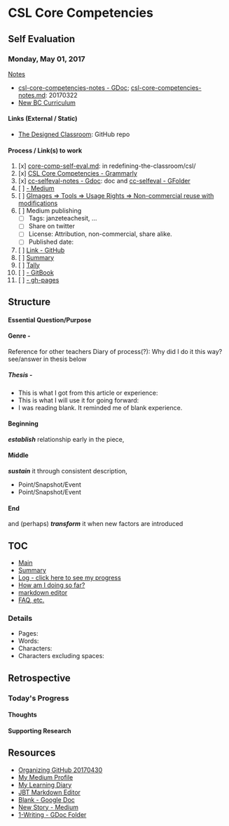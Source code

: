 # CSL Core Competencies 
## Self Evaluation
### Monday, May 01, 2017


[Notes](csl-elem-notes.md)
* [csl-core-competencies-notes - GDoc](https://docs.google.com/document/d/1hGR6pXyoxl4vIqrfL81tpL6H4woGroByHLCreZKtFJs/edit#heading=h.st24mlpt21ht); [csl-core-competencies-notes.md](https://github.com/janzeteachesit/100-days-of-writing/blob/master/_drafts/csl-core-competencies-notes.md): 20170322
* [New BC Curriculum](https://curriculum.gov.bc.ca/)

#### Links (External / Static)
* [The Designed Classroom](https://github.com/janzeteachesit/redefining-the-classroom): GitHub repo

#### Process / Link(s) to work
1. [x] [core-comp-self-eval.md](https://github.com/janzeteachesit/redefining-the-classroom/blob/master/csl/core-comp-self-eval.md): in redefining-the-classroom/csl/
2. [x] [CSL Core Competencies - Grammarly](https://app.grammarly.com/docs/164460064)
3. [x] [cc-selfeval-notes - Gdoc](https://docs.google.com/document/d/1gkS7u5TcMAIfSinJBkw_nh4nJJRU2vPaxB9hCxtfoDw/edit?usp=sharing): doc and [cc-selfeval - GFolder](https://drive.google.com/open?id=0BysMfTbvAUUVOFAxdS1BazRERlk)
4. [ ] [ - Medium](https://medium.com/new-story)
5. [ ] [GImages => Tools => Usage Rights => Non-commercial reuse with modifications](https://www.google.ca/search?site=&tbm=isch&source=hp&biw=1050&bih=1535&q=writing&oq=writing&gs_l=img.3..35i39k1j0l9.3740.4602.0.5147.8.8.0.0.0.0.51.309.7.7.0....0...1.1.64.img..1.7.305.0.uKI6HM6QkmA#q=writing&tbs=sur:fm&tbm=isch)
6. [ ] Medium publishing
    - [ ] Tags: janzeteachesit, …
    - [ ] Share on twitter
    - [ ] License: Attribution, non-commercial, share alike.
    - [ ] Published date: 
7. [ ] [Link - GitHub](100.md)
8. [ ] [Summary](../SUMMARY.md)
9. [ ] [Tally](tally.md)
10. [ ] [ - GitBook]()
11. [ ] [ - gh-pages]()



## Structure
#### Essential Question/Purpose

#### Genre - 
Reference for other teachers
Diary of process(?): Why did I do it this way? see/answer in thesis below

##### Thesis - 

- This is what I got from this article or experience:
- This is what I will use it for going forward:
- I was reading blank.  It reminded me of blank experience.

#### Beginning 
__*establish*__ relationship early in the piece,

#### Middle
__*sustain*__ it through consistent description,

- Point/Snapshot/Event 
- Point/Snapshot/Event

#### End
and (perhaps) __*transform*__ it when new factors are introduced


## TOC

* [Main](readme.md)
* [Summary](SUMMARY.md)
* [Log - click here to see my progress](docs/log.md)
* [How am I doing so far?](tally.md)
* [markdown editor](http://jbt.github.io/markdown-editor/)
* [FAQ, etc.](https://github.com/janzeteachesit/100-days-of-writing/wiki) 

### Details

* Pages:
* Words:
* Characters:	
* Characters excluding spaces:

## Retrospective
### Today's Progress

#### Thoughts

#### Supporting Research




## Resources
- [Organizing GitHub 20170430](https://docs.google.com/document/d/1Tu_b1oixurg9lId2z3LH_ZiLz1sH9sYD9ypdmZGwE9c/edit#)
- [My Medium Profile](https://medium.com/@janzeteachesit)
- [My Learning Diary](https://janzeteachesit.github.io/Learning-Diary/)
- [JBT Markdown Editor](http://jbt.github.io/markdown-editor/)
- [Blank  - Google Doc](https://drive.google.com/open?id=12HMHbp8NEsiuH6AIHkAd4ZdGApVBny8XSR5UNnhTOGE)
- [New Story - Medium](https://medium.com/new-story)
- [1-Writing - GDoc Folder](https://drive.google.com/drive/u/0/folders/0BxQaMnTJamWkfjU3VURSVS1lTHlJamh3Y0dTU3BpMmtQbVN2aEpmWEt2eXBoMVJnRk8xVXM)




